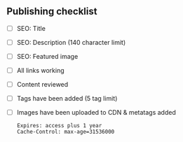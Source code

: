 ## Publishing checklist

- [ ] SEO: Title
- [ ] SEO: Description (140 character limit)
- [ ] SEO: Featured image
- [ ] All links working
- [ ] Content reviewed
- [ ] Tags have been added (5 tag limit)
- [ ] Images have been uploaded to CDN & metatags added

      Expires: access plus 1 year
      Cache-Control: max-age=31536000

